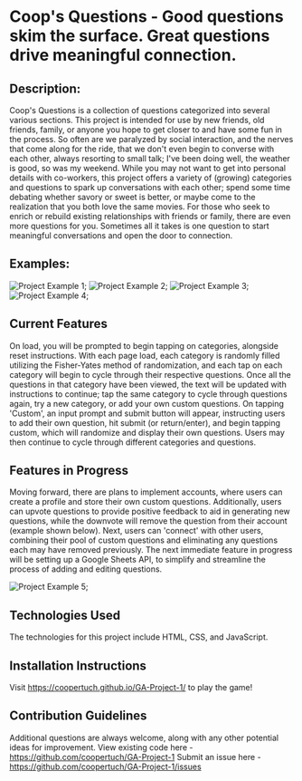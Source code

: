 <h1>Coop's Questions - Good questions skim the surface. Great questions drive meaningful connection.</h1> 

## Description:
Coop's Questions is a collection of questions categorized into several various sections. This project is intended for use by new friends, old friends, family, or anyone you hope to get closer to and have some fun in the process. So often are we paralyzed by social interaction, and the nerves that come along for the ride, that we don't even begin to converse with each other, always resorting to small talk; I've been doing well, the weather is good, so was my weekend. While you may not want to get into personal details with co-workers, this project offers a variety of (growing) categories and questions to spark up conversations with each other; spend some time debating whether savory or sweet is better, or maybe come to the realization that you both love the same movies. For those who seek to enrich or rebuild existing relationships with friends or family, there are even more questions for you. Sometimes all it takes is one question to start meaningful conversations and open the door to connection.

## Examples:
![Project Example 1](ProjectExample1.png);
![Project Example 2](ProjectExample2.png);
![Project Example 3](ProjectExample3.png);
![Project Example 4](ProjectExample4.png);

## Current Features
On load, you will be prompted to begin tapping on categories, alongside reset instructions. With each page load, each category is randomly filled utilizing the Fisher-Yates method of randomization, and each tap on each category will begin to cycle through their respective questions. Once all the questions in that category have been viewed, the text will be updated with instructions to continue; tap the same category to cycle through questions again, try a new category, or add your own custom questions. On tapping 'Custom', an input prompt and submit button will appear, instructing users to add their own question, hit submit (or return/enter), and begin tapping custom, which will randomize and display their own questions. Users may then continue to cycle through different categories and questions. 

## Features in Progress
Moving forward, there are plans to implement accounts, where users can create a profile and store their own custom questions. Additionally, users can upvote questions to provide positive feedback to aid in generating new questions, while the downvote will remove the question from their account (example shown below). Next, users can 'connect' with other users, combining their pool of custom questions and eliminating any questions each may have removed previously. The next immediate feature in progress will be setting up a Google Sheets API, to simplify and streamline the process of adding and editing questions. 

![Project Example 5](ProjectExample5.png);

## Technologies Used
The technologies for this project include HTML, CSS, and JavaScript.

## Installation Instructions
Visit https://coopertuch.github.io/GA-Project-1/ to play the game!

## Contribution Guidelines
Additional questions are always welcome, along with any other potential ideas for improvement. 
View existing code here - https://github.com/coopertuch/GA-Project-1
Submit an issue here - https://github.com/coopertuch/GA-Project-1/issues